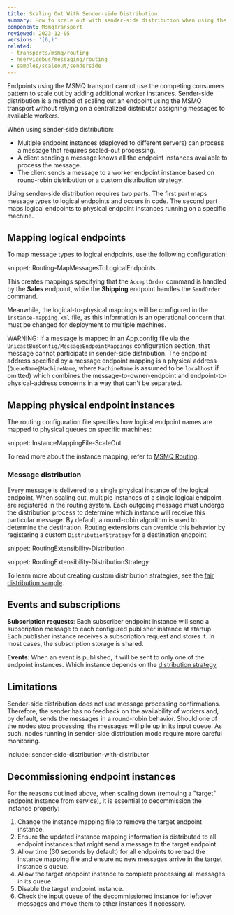 ```yaml
---
title: Scaling Out With Sender-side Distribution
summary: How to scale out with sender-side distribution when using the MSMQ transport
component: MsmqTransport
reviewed: 2023-12-05
versions: '[6,)'
related:
 - transports/msmq/routing
 - nservicebus/messaging/routing
 - samples/scaleout/senderside
---
```


Endpoints using the MSMQ transport cannot use the competing consumers pattern to scale out by adding additional worker instances. Sender-side distribution is a method of scaling out an endpoint using the MSMQ transport without relying on a centralized distributor assigning messages to available workers.

When using sender-side distribution:

 * Multiple endpoint instances (deployed to different servers) can process a message that requires scaled-out processing.
 * A client sending a message knows all the endpoint instances available to process the message.
 * The client sends a message to a worker endpoint instance based on round-robin distribution or a custom distribution strategy.

Using sender-side distribution requires two parts. The first part maps message types to logical endpoints and occurs in code. The second part maps logical endpoints to physical endpoint instances running on a specific machine.

## Mapping logical endpoints

To map message types to logical endpoints, use the following configuration:

snippet: Routing-MapMessagesToLogicalEndpoints

This creates mappings specifying that the `AcceptOrder` command is handled by the **Sales** endpoint, while the **Shipping** endpoint handles the `SendOrder` command.

Meanwhile, the logical-to-physical mappings will be configured in the `instance-mapping.xml` file, as this information is an operational concern that must be changed for deployment to multiple machines.

WARNING: If a message is mapped in an App.config file via the `UnicastBusConfig/MessageEndpointMappings` configuration section, that message cannot participate in sender-side distribution. The endpoint address specified by a message endpoint mapping is a physical address (`QueueName@MachineName`, where `MachineName` is assumed to be `localhost` if omitted) which combines the message-to-owner-endpoint and endpoint-to-physical-address concerns in a way that can't be separated.

## Mapping physical endpoint instances

The routing configuration file specifies how logical endpoint names are mapped to physical queues on specific machines:

snippet: InstanceMappingFile-ScaleOut

To read more about the instance mapping, refer to [MSMQ Routing](/transports/msmq/routing.md).

### Message distribution

Every message is delivered to a single physical instance of the logical endpoint. When scaling out, multiple instances of a single logical endpoint are registered in the routing system. Each outgoing message must undergo the distribution process to determine which instance will receive this particular message. By default, a round-robin algorithm is used to determine the destination. Routing extensions can override this behavior by registering a custom `DistributionStrategy` for a destination endpoint.

snippet: RoutingExtensibility-Distribution

snippet: RoutingExtensibility-DistributionStrategy

To learn more about creating custom distribution strategies, see the [fair distribution sample](/samples/routing/fair-distribution/).

## Events and subscriptions

**Subscription requests**: Each subscriber endpoint instance will send a subscription message to each configured publisher instance at startup. Each publisher instance receives a subscription request and stores it. In most cases, the subscription storage is shared.

**Events**: When an event is published, it will be sent to only one of the endpoint instances. Which instance depends on the [distribution strategy](#mapping-physical-endpoint-instances-message-distribution)

## Limitations

Sender-side distribution does not use message processing confirmations. Therefore, the sender has no feedback on the availability of workers and, by default, sends the messages in a round-robin behavior. Should one of the nodes stop processing, the messages will pile up in its input queue. As such, nodes running in sender-side distribution mode require more careful monitoring.

include: sender-side-distribution-with-distributor

## Decommissioning endpoint instances

For the reasons outlined above, when scaling down (removing a "target" endpoint instance from service), it is essential to decommission the instance properly:

 1. Change the instance mapping file to remove the target endpoint instance.
 1. Ensure the updated instance mapping information is distributed to all endpoint instances that might send a message to the target endpoint.
 1. Allow time (30 seconds by default) for all endpoints to reread the instance mapping file and ensure no new messages arrive in the target instance's queue.
 1. Allow the target endpoint instance to complete processing all messages in its queue.
 1. Disable the target endpoint instance.
 1. Check the input queue of the decommissioned instance for leftover messages and move them to other instances if necessary.

